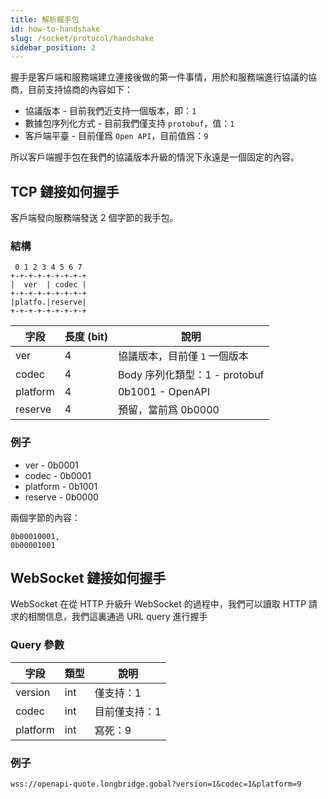```yaml
---
title: 解析握手包
id: how-to-handshake
slug: /socket/protocol/handshake
sidebar_position: 2
---
```


握手是客戶端和服務端建立連接後做的第一件事情，用於和服務端進行協議的協商，目前支持協商的內容如下：

- 協議版本 - 目前我們近支持一個版本，即：`1`
- 數據包序列化方式 - 目前我們僅支持 `protobuf`，值：`1`
- 客戶端平臺 - 目前僅爲 `Open API`，目前值爲：`9`

所以客戶端握手包在我們的協議版本升級的情況下永遠是一個固定的內容。

## TCP 鏈接如何握手

客戶端發向服務端發送 2 個字節的我手包。

### 結構

```
 0 1 2 3 4 5 6 7
+-+-+-+-+-+-+-+-+
|  ver  | codec |
+-+-+-+-+-+-+-+-+
|platfo.|reserve|
+-+-+-+-+-+-+-+-+
```

| 字段     | 長度 (bit) | 說明                          |
| -------- | ---------- | ----------------------------- |
| ver      | 4          | 協議版本，目前僅 `1` 一個版本 |
| codec    | 4          | Body 序列化類型：1 - protobuf |
| platform | 4          | 0b1001 - OpenAPI              |
| reserve  | 4          | 預留，當前爲 0b0000           |

### 例子

- ver - 0b0001
- codec - 0b0001
- platform - 0b1001
- reserve - 0b0000

兩個字節的內容：

```
0b00010001,
0b00001001
```

## WebSocket 鏈接如何握手

WebSocket 在從 HTTP 升級升 WebSocket 的過程中，我們可以讀取 HTTP 請求的相關信息，我們這裏通過 URL query 進行握手

### Query 參數

| 字段     | 類型 | 說明          |
| -------- | ---- | ------------- |
| version  | int  | 僅支持：1     |
| codec    | int  | 目前僅支持：1 |
| platform | int  | 寫死：9       |

### 例子

```
wss://openapi-quote.longbridge.gobal?version=1&codec=1&platform=9
```

